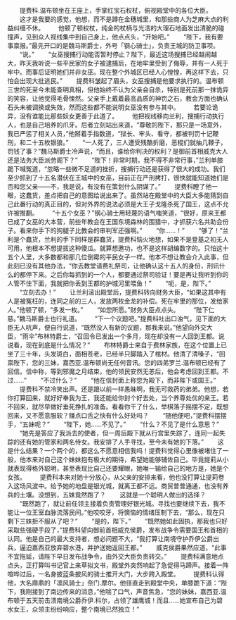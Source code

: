 　　提费科.温布顿坐在王座上，手掌红宝石权杖，俯视殿堂中的各位大臣。
　　这才是我要的感觉，他想，而不是蹲在金穗城里，和那些商人为芝麻大点的利益纠缠不休。
　　他顿了顿权杖，纯金的杖柄与光洁的大理石地面发出清脆的碰撞声，见到众人视线集中到自己身上，他点点头，“开始吧。”
　　“陛下，我有要事禀报。”最先开口的是魏马斯爵士，外号「钢心骑士」，负责王城的防卫事项。
　　“说。”
　　“女巫搜捕行动能否暂时停止？陛下，最近这场搜捕已经越闹越大，昨天我听说一些平民家的女子被逮捕后，在地牢里受到了侮辱，并有一人死于牢中。而事后证明她们并非女巫。现在整个外城区已经人心惶惶，再这样下去，只怕会出现大批逃民。”
　　提费科皱起了眉头，女巫搜捕是他要求执行的。温布顿三世的死至今未能查明真相，但他始终不认为父亲会自杀，特别是死前那一抹诡异的笑容，让他觉得毛骨悚然。父亲手上戴着最高品质的神罚之石，教会方面也确认石头未被调换或失效，然而这些都不能说明女巫没有参与其中。
　　若要论诡异，没有谁能比那些妖女更善于此道了。
　　他把视线移向兰利，搜捕行动执行人，也是自己培养的爪牙。后者立刻站出来道，“尊敬的陛下，那只是一场意外，我已严惩了相关人员，”他掰着手指数道，“狱长、牢头、看守，都被判罚十记鞭刑，和二十五枚银狼。”
　　“一人死了，三人遭受残酷折磨，恶棍们就抽几鞭子，罚钱了事？”魏马斯爵士冷声说，“而且，谁给你判决的权利？是御前首相威克大人还是法务大臣派劳阁下？”
　　“陛下！非常时期，我不得不非常行事，”兰利单膝跪下喊冤道，“忽略一些微不足道的挫折，搜捕行动还是获得了很大的成功。我们至少抓到了十五名潜伏在王城中的女巫，目前正在严刑拷打，很快就能知道她们是否和您父亲——不，我是说，有没有在策划什么阴谋了。”
　　提费科瞪了他一眼，这蠢货，差点把自己的意图给说出来了。虽然站在殿堂中的大臣大多能猜到自己此番行动的真正目的，但对外界的说法必须是大王子戈隆杀死了国王，这点不允许被推翻。
　　“十五个女巫？”钢心骑士用轻蔑的语气嗤笑道，“很好，原来王都已成了女巫的大本营，前些年教会在王国东境森林的围猎中，才抓获六名共助会份子。看来你手下的狗腿子比教会的审判军还强啊。”
　　“你……！”
　　“够了！”兰利是个蠢货，兰利的手下同样是群蠢货，提费科恼火地想，如果不是登基之初无人可用，他根本不想提拔这种傻瓜。就算想邀功，也不是这样胡编数字的。只怕这十五个人里，大多数都和那几位倒霉的平民女子一样。他本不想让教会介入此事，但此刻已没有其他办法，“你去教堂请费礼祭司，让他确认这十五人的身份，刑讯什么的都停下来。之后你每抓到的一个人，都要通过祭司验证！要是再让我听到你的人管不住下面，我就把你丢到王都的护城河里喂鱼！”
　　“呃，是，陛下。”
　　“立刻去办！”
　　让兰利滚出殿堂后，提费科转向财务大臣，“如果这其中有人是被冤枉的，连同之前的三人，发放两枚金龙的补偿。死在牢里的那位，发给家人。”他顿了顿，“多发一枚。”
　　“如您所愿。”财务大臣点点头。
　　“陛下仁慈。”魏马斯爵士也行礼道。
　　“下一个议题吧。”提费科吐出口浊气，见下面的大臣无人吭声，便自行说道，“既然没人有新的议题，那我来说。”他望向外交大臣，“雨伞”布林特爵士，“召回令已发出一个多月，现在却没有一人回到王都。说说看，现在到底是什么情况？”
　　布林特爵士来自于费林家族，在这个位置上已坐了三十年，头发斑白，面相苍老，已经半只脚踏入了棺材。他清了清嗓子，“回禀陛下，您的三妹，嘉西亚.温布顿尚无任何音讯。您的四弟罗兰.温布顿已经有了回信。信中称，等到邪魔之月结束，他的领民安然无恙后，他会考虑回到王都。不过……”
　　“不过什么？”
　　“他在信封面上称您为殿下，而非陛下或国王。”
　　提费科不禁冷笑出声。还是跟以前一样愚昧啊，我无可救药的弟弟。他想，若你打算回来，就好好奉我为王，我还能给你封个好去处，当个养尊处优的亲王。若不回来，就尽早做好垂死挣扎的准备。看看你干了什么，举棋落子摇摆不定，既想回来，又不愿意服软？赚点口舌之快有什么好处吗？
　　“随他便吧，”提费科摆摆手，“五妹呢？”
　　“陛下，她……不见了。”
　　“什么？不见了是什么意思？”
　　“她先是答应了我派去的使者，但一周后殿下就从行宫里失踪了，连同一起失踪的还有她的管家和两名侍女。我安排了人手寻找，至今未有她的下落。”
　　这是什么结果？一个两个的，都这么不愿意相信我吗！提费科觉得心里像被堵住了一般，他本来对自己这个妹妹抱有极大的期待，希望她能够辅佐自己。毕竟提莉从小就表现得格外聪明，甚至表现比自己还要耀眼，她唯一输给自己的地方是，她是个女孩。
　　提费科本来对她十分放心，从父亲的安排来看，他也没打算让提莉卷入这场风波中。给予她的地盘是银光城，就离王都不远。商贸普普通通，也没有养兵的土壤。没想到，五妹竟然跑了？
　　这就是一个聪明人做出的选择？
　　“既然跑了，就让前任领主接着负责管理好银光城。寻找也要继续下去，我不能让一位王室血脉流落民间。”他咬咬牙，将懊恼的情绪压制下去，“那么，现在只剩下三妹拒不服从了吧？”
　　“是的，陛下。”
　　“既然她如此固执，那我也只好采取些强硬手段了，”提费科望向御前首相威克侯爵，发布战争令需要国王和首相的认同。他是自己的最大支持者，想必问题不大，“我打算让南境守护乔伊公爵出兵，逼迫嘉西亚放弃碧水港，并护送她返回王都。”
　　威克侯爵果然应道，“此事不宜拖延，请陛下早日发布战争令，由外交大臣负责转交。”
　　提费科满意地点点头，正打算叫书记官上来草拟文书，殿堂外突然响起了急促得马蹄声。接着一阵喧哗过后，一名身披蓝条披风的骑士推开大门，大步跨入殿堂。
　　提费科认得他，大名鼎鼎的「凛风骑士」奈门.摩尔。他径直走到殿堂中央，单膝跪下道：“陛下，我刚接到了南边传来的消息，”他喘了口气，声音焦急，“您的妹妹，嘉西亚.温布顿于五天前击溃南境公爵乔伊.科尔，占领了雄鹰城！而且……她宣布自己为碧水女王，众领主纷纷响应，整个南境已然独立！”